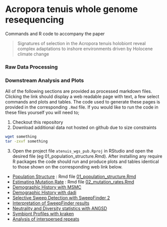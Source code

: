 # Acropora tenuis whole genome resequencing

Commands and R code to accompany the paper

> Signatures of selection in the Acropora tenuis holobiont reveal complex adaptations to inshore environments driven by Holocene climate change

### Raw Data Processing

### Downstream Analysis and Plots

All of the following sections are provided as processed markdown files.  Clicking the link should display a web readable page with text, a few select commands and plots and tables. The code used to generate these pages is provided in the corresponding `.Rmd` file. If you would like to run the code in these files yourself you will need to;

1. Checkout this repository 
2. Download additional data not hosted on github due to size constraints
```bash
wget something
tar -zxvf something
```
3. Open the project file `atenuis_wgs_pub.Rproj` in RStudio and open the desired file (eg 01_population_structure.Rmd).  After installing any require R packages the code should run and produce plots and tables identical to those shown on the corresponding web link below.

- [Population Structure](01_population_structure.md) : Rmd file [01_population_structure.Rmd](01_population_structure.Rmd)
- [Estimating Mutation Rate](02_mutation_rates.md) : Rmd file [02_mutation_rates.Rmd](02_mutation_rates.Rmd)
- [Demographic History with MSMC](03_msmc.md)
- [Demographic History with dadi](04_dadi.md)
- [Selective Sweep Detection with SweepFinder 2](05_sf2_thresholds.md)
- [Interpretation of SweepFinder results](06_sf2.md)
- [Neutrality and Diversity statistics with ANGSD](07_popgen_stats.md)
- [Symbiont Profiles with kraken](08_metagenome.md)
- [Analysis of interspersed repeats](09_repeats.md)

